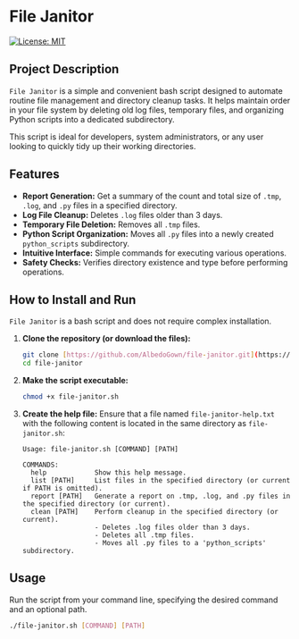 # File Janitor

[![License: MIT](https://img.shields.io/badge/License-MIT-yellow.svg)](https://opensource.org/licenses/MIT)

## Project Description

`File Janitor` is a simple and convenient bash script designed to automate routine file management and directory cleanup tasks. It helps maintain order in your file system by deleting old log files, temporary files, and organizing Python scripts into a dedicated subdirectory.

This script is ideal for developers, system administrators, or any user looking to quickly tidy up their working directories.

## Features

* **Report Generation:** Get a summary of the count and total size of `.tmp`, `.log`, and `.py` files in a specified directory.
* **Log File Cleanup:** Deletes `.log` files older than 3 days.
* **Temporary File Deletion:** Removes all `.tmp` files.
* **Python Script Organization:** Moves all `.py` files into a newly created `python_scripts` subdirectory.
* **Intuitive Interface:** Simple commands for executing various operations.
* **Safety Checks:** Verifies directory existence and type before performing operations.

## How to Install and Run

`File Janitor` is a bash script and does not require complex installation.

1.  **Clone the repository (or download the files):**
    ```bash
    git clone [https://github.com/AlbedoGown/file-janitor.git](https://github.com/AlbedoGown/file-janitor.git)
    cd file-janitor
    ```

2.  **Make the script executable:**
    ```bash
    chmod +x file-janitor.sh
    ```

3.  **Create the help file:**
    Ensure that a file named `file-janitor-help.txt` with the following content is located in the same directory as `file-janitor.sh`:
    ```
    Usage: file-janitor.sh [COMMAND] [PATH]

    COMMANDS:
      help            Show this help message.
      list [PATH]     List files in the specified directory (or current if PATH is omitted).
      report [PATH]   Generate a report on .tmp, .log, and .py files in the specified directory (or current).
      clean [PATH]    Perform cleanup in the specified directory (or current).
                      - Deletes .log files older than 3 days.
                      - Deletes all .tmp files.
                      - Moves all .py files to a 'python_scripts' subdirectory.
    ```

## Usage

Run the script from your command line, specifying the desired command and an optional path.

```bash
./file-janitor.sh [COMMAND] [PATH]
